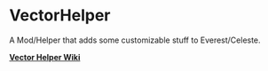 # VectorHelper
A Mod/Helper that adds some customizable stuff to Everest/Celeste.

[**Vector Helper Wiki**](https://github.com/Tinytt333/VectorHelper/wiki)
